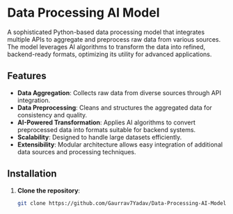 # Data Processing AI Model

A sophisticated Python-based data processing model that integrates multiple APIs to aggregate and preprocess raw data from various sources. The model leverages AI algorithms to transform the data into refined, backend-ready formats, optimizing its utility for advanced applications.

## Features

- **Data Aggregation**: Collects raw data from diverse sources through API integration.
- **Data Preprocessing**: Cleans and structures the aggregated data for consistency and quality.
- **AI-Powered Transformation**: Applies AI algorithms to convert preprocessed data into formats suitable for backend systems.
- **Scalability**: Designed to handle large datasets efficiently.
- **Extensibility**: Modular architecture allows easy integration of additional data sources and processing techniques.

## Installation

1. **Clone the repository**:
   ```bash
   git clone https://github.com/Gaurrav7Yadav/Data-Processing-AI-Model-.git
